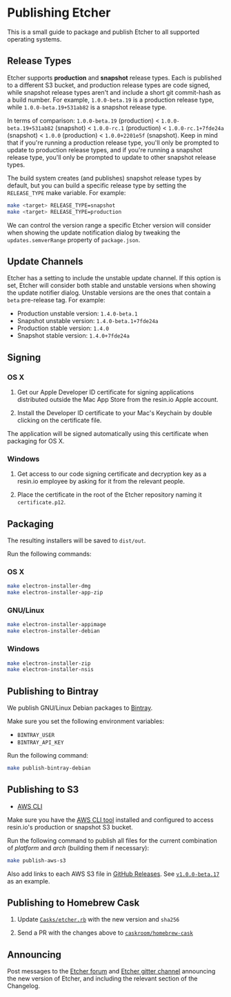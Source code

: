 Publishing Etcher
=================

This is a small guide to package and publish Etcher to all supported operating
systems.

Release Types
-------------

Etcher supports **production** and **snapshot** release types. Each is
published to a different S3 bucket, and production release types are code
signed, while snapshot release types aren't and include a short git commit-hash
as a build number. For example, `1.0.0-beta.19` is a production release type,
while `1.0.0-beta.19+531ab82` is a snapshot release type.

In terms of comparison: `1.0.0-beta.19` (production) < `1.0.0-beta.19+531ab82`
(snapshot) < `1.0.0-rc.1` (production) < `1.0.0-rc.1+7fde24a` (snapshot) <
`1.0.0` (production) < `1.0.0+2201e5f` (snapshot). Keep in mind that if you're
running a production release type, you'll only be prompted to update to
production release types, and if you're running a snapshot release type, you'll
only be prompted to update to other snapshot release types.

The build system creates (and publishes) snapshot release types by default, but
you can build a specific release type by setting the `RELEASE_TYPE` make
variable.  For example:

```sh
make <target> RELEASE_TYPE=snapshot
make <target> RELEASE_TYPE=production
```

We can control the version range a specific Etcher version will consider when
showing the update notification dialog by tweaking the `updates.semverRange`
property of `package.json`.

Update Channels
---------------

Etcher has a setting to include the unstable update channel. If this option is
set, Etcher will consider both stable and unstable versions when showing the
update notifier dialog. Unstable versions are the ones that contain a `beta`
pre-release tag. For example:

- Production unstable version: `1.4.0-beta.1`
- Snapshot unstable version: `1.4.0-beta.1+7fde24a`
- Production stable version: `1.4.0`
- Snapshot stable version: `1.4.0+7fde24a`

Signing
-------

### OS X

1. Get our Apple Developer ID certificate for signing applications distributed
outside the Mac App Store from the resin.io Apple account.

2. Install the Developer ID certificate to your Mac's Keychain by double
clicking on the certificate file.

The application will be signed automatically using this certificate when
packaging for OS X.

### Windows

1. Get access to our code signing certificate and decryption key as a resin.io
employee by asking for it from the relevant people.

2. Place the certificate in the root of the Etcher repository naming it
`certificate.p12`.

Packaging
---------

The resulting installers will be saved to `dist/out`.

Run the following commands:

### OS X

```sh
make electron-installer-dmg
make electron-installer-app-zip
```

### GNU/Linux

```sh
make electron-installer-appimage
make electron-installer-debian
```

### Windows

```sh
make electron-installer-zip
make electron-installer-nsis
```

Publishing to Bintray
---------------------

We publish GNU/Linux Debian packages to [Bintray][bintray].

Make sure you set the following environment variables:

- `BINTRAY_USER`
- `BINTRAY_API_KEY`

Run the following command:

```sh
make publish-bintray-debian
```

Publishing to S3
----------------

- [AWS CLI][aws-cli]

Make sure you have the [AWS CLI tool][aws-cli] installed and configured to
access resin.io's production or snapshot S3 bucket.

Run the following command to publish all files for the current combination of
_platform_ and _arch_ (building them if necessary):

```sh
make publish-aws-s3
```

Also add links to each AWS S3 file in [GitHub Releases][github-releases]. See
[`v1.0.0-beta.17`](https://github.com/resin-io/etcher/releases/tag/v1.0.0-beta.17)
as an example.

Publishing to Homebrew Cask
---------------------------

1. Update [`Casks/etcher.rb`][etcher-cask-file] with the new version and
   `sha256`

2. Send a PR with the changes above to
   [`caskroom/homebrew-cask`][homebrew-cask]

Announcing
----------

Post messages to the [Etcher forum][resin-forum-etcher] and
[Etcher gitter channel][gitter-etcher] announcing the new version
of Etcher, and including the relevant section of the Changelog.

[aws-cli]: https://aws.amazon.com/cli
[bintray]: https://bintray.com
[etcher-cask-file]: https://github.com/caskroom/homebrew-cask/blob/master/Casks/etcher.rb
[homebrew-cask]: https://github.com/caskroom/homebrew-cask
[resin-forum-etcher]: https://forums.resin.io/c/etcher
[gitter-etcher]: https://gitter.im/resin-io/etcher
[github-releases]: https://github.com/resin-io/etcher/releases
